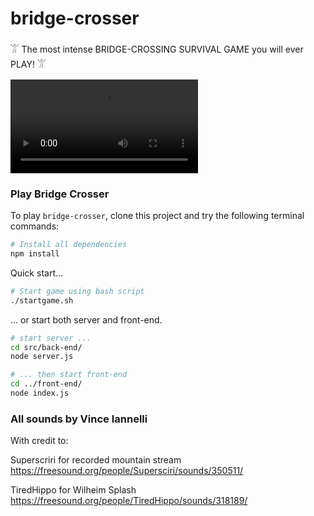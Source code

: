 # bridge-crosser

𓀠 The most intense BRIDGE-CROSSING SURVIVAL GAME you will ever PLAY! 𓀠

![](demo-movie.mov)

### Play Bridge Crosser

To play `bridge-crosser`, clone this project and try the following terminal commands:

```sh
# Install all dependencies
npm install
```

Quick start...

```sh
# Start game using bash script
./startgame.sh
```

... or start both server and front-end.

```sh
# start server ...
cd src/back-end/
node server.js

# ... then start front-end
cd ../front-end/
node index.js
```

### All sounds by Vince Iannelli

With credit to:

Superscriri for recorded mountain stream
https://freesound.org/people/Supersciri/sounds/350511/

TiredHippo for Wilheim Splash
https://freesound.org/people/TiredHippo/sounds/318189/

